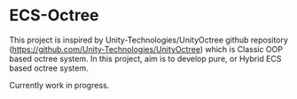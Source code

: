 # ECS-Octree
This project is inspired by Unity-Technologies/UnityOctree github repository (https://github.com/Unity-Technologies/UnityOctree) which is Classic OOP based octree system.
In this project, aim is to develop pure, or Hybrid ECS based octree system.

Currently work in progress.
